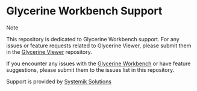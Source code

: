 # Glycerine Workbench Support

> [!NOTE]
> This repository is dedicated to Glycerine Workbench support. For any issues or feature requests related to Glycerine Viewer, please submit them in the [Glycerine Viewer](https://github.com/Systemik-Solutions/glycerine-viewer) repository.

If you encounter any issues with the [Glycerine Workbench](https://glycerine.io/) or have feature suggestions, please submit them to the issues list in this repository.

Support is provided by [Systemik Solutions](https://systemiksolutions.com)
